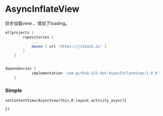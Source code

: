 # AsyncInflateView
异步加载view 。增加了loading。
```groovy
allprojects {
		repositories {
			...
			maven { url 'https://jitpack.io' }
		}
	}
```

```groovy

dependencies {
	        implementation 'com.github.SJJ-dot:AsyncInflateView:1.0.0'
	}

```
### Simple
```
setContentView(AsyncView(this,R.layout.activity_async){

})
```